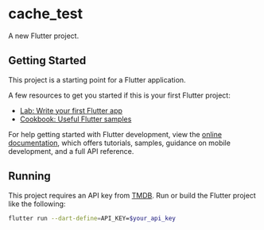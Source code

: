 # cache_test

A new Flutter project.

## Getting Started

This project is a starting point for a Flutter application.

A few resources to get you started if this is your first Flutter project:

- [Lab: Write your first Flutter app](https://docs.flutter.dev/get-started/codelab)
- [Cookbook: Useful Flutter samples](https://docs.flutter.dev/cookbook)

For help getting started with Flutter development, view the
[online documentation](https://docs.flutter.dev/), which offers tutorials,
samples, guidance on mobile development, and a full API reference.

## Running

This project requires an API key from [TMDB](https://developer.themoviedb.org/reference/intro/authentication). Run or build the Flutter project like the following:

```bash
flutter run --dart-define=API_KEY=$your_api_key
```